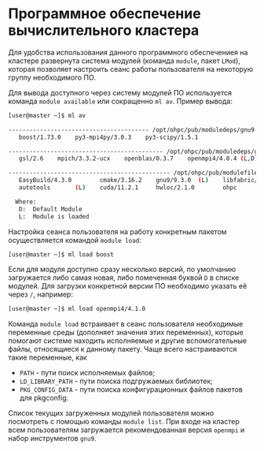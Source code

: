 # Программное обеспечение вычислительного кластера

Для удобства использования данного программного обеспечениея на кластере развернута система модулей (команда `module`, пакет `LMod`), которая позволяет настроить сеанс работы пользователя на некоторую группу необходимого ПО.

Для вывода доступного через систему модулей ПО используется команда `module available` или сокращенно `ml av`. Пример вывода:
```bash
[user@master ~]$ ml av

---------------------------------------- /opt/ohpc/pub/moduledeps/gnu9-openmpi4 ----------------------------------------
   boost/1.73.0    py3-mpi4py/3.0.3    py3-scipy/1.5.1

-------------------------------------------- /opt/ohpc/pub/moduledeps/gnu9 ---------------------------------------------
   gsl/2.6    mpich/3.3.2-ucx    openblas/0.3.7    openmpi4/4.0.4 (L,D)    openmpi4/4.1.0    py3-numpy/1.19.0

---------------------------------------------- /opt/ohpc/pub/modulefiles -----------------------------------------------
   EasyBuild/4.3.0        cmake/3.16.2    gnu9/9.3.0  (L)    libfabric/1.10.1 (L)    os            prun/2.0  (L)
   autotools       (L)    cuda/11.2.1     hwloc/2.1.0        ohpc             (L)    pmix/3.1.4    ucx/1.8.0 (L)

  Where:
   D:  Default Module
   L:  Module is loaded
```

Настройка сеанса пользователя на работу конкретным пакетом осуществляется командой `module load`:
```bash
[user@master ~]$ ml load boost
```
Если для модуля доступно сразу несколько версий, по умолчанию загружается либо самая новая, либо помеченная буквой `D` в списке модулей. Для загрузки конкретной версии ПО необходимо указать её через `/`, например:
```bash
[user@master ~]$ ml load openmpi4/4.1.0
```

Команда `module load` встраивает в сеанс пользователя необходимые переменные среды (дополняет значения этих переменных), которые помогают системе находить исполняемые и другие вспомогательные файлы, относящиеся к данному пакету. Чаще всего настраиваются такие переменные, как

- `PATH` - пути поиск исполняемых файлов;
- `LD_LIBRARY_PATH` - пути поиска подгружаемых библиотек;
- `PKG_CONFIG_DATA` - пути поиска конфигурационных файлов пакетов для pkgconfig.

Список текущих загруженных модулей пользователя можно посмотреть с помощью команды `module list`. При входе на кластер всем пользователям загружается рекомендованная версия `openmpi` и набор инструментов `gnu9`.